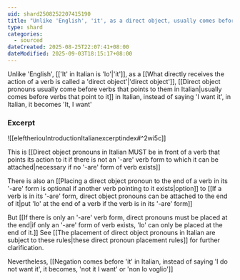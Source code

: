 ```yaml
---
uid: shard2508252207415190
title: "Unlike 'English', 'it', as a direct object, usually comes before verbs that point to it in Italian, instead of saying 'I want it', in Italian, it becomes 'It, I want'"
type: shard
categories:
  - sourced
dateCreated: 2025-08-25T22:07:41+08:00
dateModified: 2025-09-03T18:15:17+08:00
---
```

Unlike 'English', [['It' in Italian is 'lo'|'it']], as a [[What directly receives the action of a verb is called a 'direct object'|'direct object']], [[Direct object pronouns usually come before verbs that points to them in Italian|usually comes before verbs that point to it]] in Italian, instead of saying 'I want it', in Italian, it becomes 'It, I want'

### Excerpt
![[eleftheriouIntroductionItalianexcerptindex#^2wi5c]]

This is [[Direct object pronouns in Italian MUST be in front of a verb that points its action to it if there is not an '-are' verb form to which it can be attached|necessary if no '-are' form of verb exists]]

There is also an [[Placing a direct object pronoun to the end of a verb in its '-are' form is optional if another verb pointing to it exists|option]] to [[If a verb is in its '-are' form, direct object pronouns can be attached to the end of it|put 'lo' at the end of a verb if the verb is in its '-are' form]]

But [[If there is only an '-are' verb form, direct pronouns must be placed at the end|if only an '-are' form of verb exists, 'lo' can only be placed at the end of it.]] See [[The placement of direct object pronouns in Italian are subject to these rules|these direct pronoun placement rules]] for further clarification.

Nevertheless, [[Negation comes before 'it' in Italian, instead of saying 'I do not want it', it becomes, 'not it I want' or 'non lo voglio']]
 